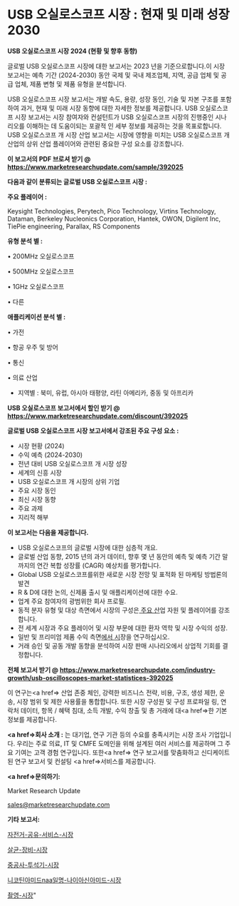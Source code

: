 # USB 오실로스코프 시장 : 현재 및 미래 성장 2030

<strong>USB 오실로스코프 시장 2024 (현황 및 향후 동향)</strong>

글로벌 USB 오실로스코프 시장에 대한 보고서는 2023 년을 기준으로합니다.이 시장 보고서는 예측 기간 (2024-2030) 동안 국제 및 국내 제조업체, 지역, 공급 업체 및 공급 업체, 제품 변형 및 제품 유형을 분석합니다.

USB 오실로스코프 시장 보고서는 개발 속도, 용량, 성장 동인, 기술 및 자본 구조를 포함하여 과거, 현재 및 미래 시장 동향에 대한 자세한 정보를 제공합니다. USB 오실로스코프 시장 보고서는 시장 참여자와 컨설턴트가 USB 오실로스코프 시장의 진행중인 시나리오를 이해하는 데 도움이되는 포괄적 인 세부 정보를 제공하는 것을 목표로합니다. USB 오실로스코프 개 시장 산업 보고서는 시장에 영향을 미치는 USB 오실로스코프 개 산업의 상위 산업 플레이어와 관련된 중요한 구성 요소를 강조합니다.



<strong>이 보고서의 PDF 브로셔 받기 @ <a href=https://www.marketresearchupdate.com/sample/392025>https://www.marketresearchupdate.com/sample/392025</a></strong>



<strong>다음과 같이 분류되는 글로벌 USB 오실로스코프 시장 :</strong>



<strong>주요 플레이어 :</strong>

Keysight Technologies, Perytech, Pico Technology, Virtins Technology, Dataman, Berkeley Nucleonics Corporation, Hantek, OWON, Digilent Inc, TiePie engineering, Parallax, RS Components



<strong>유형 분석 별 :</strong>

• 200MHz 오실로스코프

• 500MHz 오실로스코프

• 1GHz 오실로스코프

• 다른



<strong>애플리케이션 분석 별 :</strong>

• 가전

• 항공 우주 및 방어

• 통신

• 의료 산업

<ul>
  <li>지역별 : 북미, 유럽, 아시아 태평양, 라틴 아메리카, 중동 및 아프리카</li>
</ul>


<strong>USB 오실로스코프 보고서에서 할인 받기 @ <a href=https://www.marketresearchupdate.com/discount/392025>https://www.marketresearchupdate.com/discount/392025</a></strong>



<strong>글로벌 USB 오실로스코프 시장 보고서에서 강조된 주요 구성 요소 :</strong>
<ul>
  <li>시장 현황 (2024)</li>
  <li>수익 예측 (2024-2030)</li>
  <li>전년 대비 USB 오실로스코프 개 시장 성장</li>
  <li>세계의 신흥 시장</li>
  <li>USB 오실로스코프 개 시장의 상위 기업</li>
  <li>주요 시장 동인</li>
  <li>최신 시장 동향</li>
  <li>주요 과제</li>
  <li>지리적 해부</li>
</ul>


<strong>이 보고서는 다음을 제공합니다.</strong>
<ul>
  <li>USB 오실로스코프의 글로벌 시장에 대한 심층적 개요.</li>
  <li>글로벌 산업 동향, 2015 년의 과거 데이터, 향후 몇 년 동안의 예측 및 예측 기간 말까지의 연간 복합 성장률 (CAGR) 예상치를 평가합니다.</li>
  <li>Global USB 오실로스코프를위한 새로운 시장 전망 및 표적화 된 마케팅 방법론의 발견</li>
  <li>R &amp; D에 대한 논의, 신제품 출시 및 애플리케이션에 대한 수요.</li>
  <li>업계 주요 참여자의 광범위한 회사 프로필.</li>
  <li>동적 분자 유형 및 대상 측면에서 시장의 구성은<a href=> 주요 산</a>업 자원 및 플레이어를 강조합니다.</li>
  <li>전 세계 시장과 주요 플레이어 및 시장 부문에 대한 환자 역학 및 시장 수익의 성장.</li>
  <li>일반 및 프리미엄 제품 수익 측면<a href=>에서 시</a>장을 연구하십시오.</li>
  <li>거래 승인 및 공동 개발 동향을 분석하여 시장 판매 시나리오에서 상업적 기회를 결정합니다.</li>
</ul>



<strong>전체 보고서 받기 @ <a href=https://www.marketresearchupdate.com/industry-growth/usb-oscilloscopes-market-statistices-392025>https://www.marketresearchupdate.com/industry-growth/usb-oscilloscopes-market-statistices-392025</a></strong>

이 연구는<a href=> 산업 존중</a> 체인, 강력한 비즈니스 전략, 비용, 구조, 생성 제한, 운송, 시장 범위 및 제한 사용률을 통합합니다. 또한 시장 구성원 및 구성 프로파일 링, 연락처 데이터, 항목 / 혜택 침대, 소득 개발, 수익 창출 및 총 거래에 대<a href=>한 기본 </a>정보를 제공합니다.



<strong><a href=>회사 소</a>개 :</strong>
는 대기업, 연구 기관 등의 수요를 충족시키는 시장 조사 기업입니다. 우리는 주로 의료, IT 및 CMFE 도메인을 위해 설계된 여러 서비스를 제공하며 그 주요 기여는 고객 경험 연구입니다. 또한<a href=> 연구 보</a>고서를 맞춤화하고 신디케이트 된 연구 보고서 및 컨설팅 <a href=>서비스</a>를 제공합니다.



<strong><a href=>문의하기:</a></strong>

Market Research Update

sales@marketresearchupdate.com



<strong>기타 보고서:</strong>

<a href=https://www.linkedin.com/pulse/자전거-공유-서비스-시장-세분화-연구-및-목표-고객2029년-survey-spotlight-pro-24-analysis/>자전거-공유-서비스-시장</a>

<a href=https://www.linkedin.com/pulse/살균-장비-시장-규모-및-성장-2023-market-matrix-musings-analysis-hxl1f/>살균-장비-시장</a>

<a href=https://www.linkedin.com/pulse/중공사-투석기-시장-동향-및-성장-전망-trendsetters-talk-360-analysis-mchaf/>중공사-투석기-시장</a>

<a href=https://www.linkedin.com/pulse/니코틴아미드naa일명-나이아신아미드-시장-규모-및-성장-2023-trendsetters-talk-360-analysis-kq73f/>니코틴아미드naa일명-나이아신아미드-시장</a>

<a href=https://www.linkedin.com/pulse/촬영-시장-현재-및-미래-성장-2029-data-dive-diaries-24-analysis-s3grf/>촬영-시장</a>"
